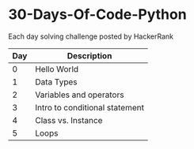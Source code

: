 # 30-Days-Of-Code-Python
Each day solving challenge posted by HackerRank

| Day | Description |
| --- | --- |
| 0 | Hello World|
| 1 | Data Types|
| 2 | Variables and operators|
| 3 |Intro to conditional statement|
| 4 |Class vs. Instance|
| 5 |Loops|
